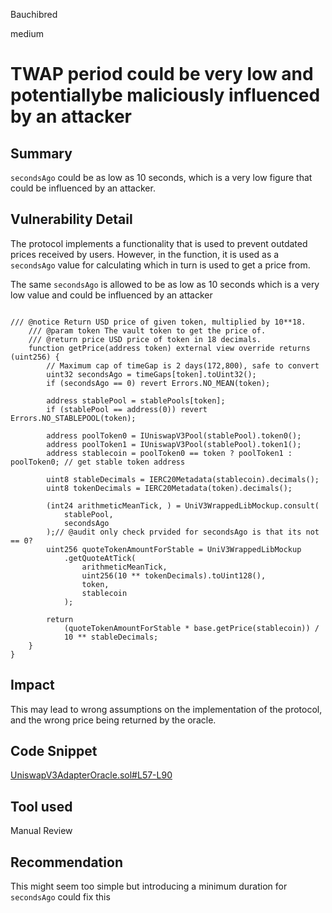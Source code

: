Bauchibred

medium

# TWAP period could be very low and potentiallybe maliciously influenced by an attacker

## Summary

`secondsAgo` could be as low as 10 seconds, which is a very low figure that could be influenced by an attacker.

## Vulnerability Detail

The protocol implements a functionality that is used to prevent outdated prices received by users. However, in the function, it is used as a `secondsAgo` value for calculating which in turn is used to get a price from.

The same `secondsAgo` is allowed to be as low as 10 seconds which is a very low value and could be influenced by an attacker

```solidity

/// @notice Return USD price of given token, multiplied by 10**18.
    /// @param token The vault token to get the price of.
    /// @return price USD price of token in 18 decimals.
    function getPrice(address token) external view override returns (uint256) {
        // Maximum cap of timeGap is 2 days(172,800), safe to convert
        uint32 secondsAgo = timeGaps[token].toUint32();
        if (secondsAgo == 0) revert Errors.NO_MEAN(token);

        address stablePool = stablePools[token];
        if (stablePool == address(0)) revert Errors.NO_STABLEPOOL(token);

        address poolToken0 = IUniswapV3Pool(stablePool).token0();
        address poolToken1 = IUniswapV3Pool(stablePool).token1();
        address stablecoin = poolToken0 == token ? poolToken1 : poolToken0; // get stable token address

        uint8 stableDecimals = IERC20Metadata(stablecoin).decimals();
        uint8 tokenDecimals = IERC20Metadata(token).decimals();

        (int24 arithmeticMeanTick, ) = UniV3WrappedLibMockup.consult(
            stablePool,
            secondsAgo
        );// @audit only check prvided for secondsAgo is that its not == 0?
        uint256 quoteTokenAmountForStable = UniV3WrappedLibMockup
            .getQuoteAtTick(
                arithmeticMeanTick,
                uint256(10 ** tokenDecimals).toUint128(),
                token,
                stablecoin
            );

        return
            (quoteTokenAmountForStable * base.getPrice(stablecoin)) /
            10 ** stableDecimals;
    }
}

```

## Impact

This may lead to wrong assumptions on the implementation of the protocol, and the wrong price being returned by the oracle.

## Code Snippet

[UniswapV3AdapterOracle.sol#L57-L90](https://github.com/sherlock-audit/2023-05-blueberry/blob/ec27daf841c4e89445af2559a4cc7b1f09ee2858/blueberry-core/contracts/oracle/UniswapV3AdapterOracle.sol#L57-L90)

## Tool used

Manual Review

## Recommendation

This might seem too simple but introducing a minimum duration for `secondsAgo` could fix this
